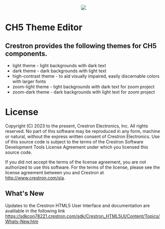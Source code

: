 <p align="center">
  <img src="https://kenticoprod.azureedge.net/kenticoblob/crestron/media/crestron/generalsiteimages/crestron-logo.png">
</p>
 
# CH5 Theme Editor 

## Crestron provides the following themes for CH5 components. 
* light theme - light backgrounds with dark text
* dark theme - dark backgrounds with light text
* high-contrast theme - to aid visually impaired, easily discernable colors with larger fonts
* zoom-light theme - light backgrounds with dark text for zoom project
* zoom-dark theme - dark backgrounds with light text for zoom project

# License
Copyright (C) 2023 to the present, Crestron Electronics, Inc. All rights reserved. No part of this software may be reproduced in any form, machine or natural, without the express written consent of Crestron Electronics. Use of this source code is subject to the terms of the Crestron Software Development Tools License Agreement under which you licensed this source code.

If you did not accept the terms of the license agreement, you are not authorized to use this software. For the terms of the license, please see the license agreement between you and Crestron at http://www.crestron.com/sla.

## What's New

Updates to the Crestron HTML5 User Interface and documentation are avalilable in the following link
https://sdkcon78221.crestron.com/sdk/Crestron_HTML5UI/Content/Topics/Whats-New.htm